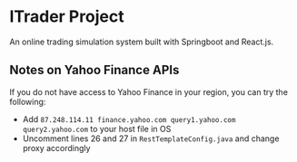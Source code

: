 # ITrader Project

An online trading simulation system built with Springboot and React.js.

## Notes on Yahoo Finance APIs
If you do not have access to Yahoo Finance in your region, you can try the following:

- Add `87.248.114.11 finance.yahoo.com query1.yahoo.com query2.yahoo.com` to your host file in  OS
- Uncomment lines 26 and 27 in `RestTemplateConfig.java` and change proxy accordingly
